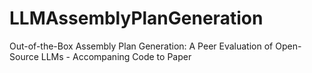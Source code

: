 # LLMAssemblyPlanGeneration
Out-of-the-Box Assembly Plan Generation: A Peer Evaluation of Open-Source LLMs - Accompaning Code to Paper
